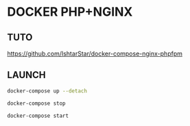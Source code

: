 # DOCKER PHP+NGINX

## TUTO

https://github.com/IshtarStar/docker-compose-nginx-phpfpm

## LAUNCH

```bash
docker-compose up --detach

docker-compose stop

docker-compose start

```
